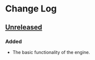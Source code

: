 # Change Log

## [Unreleased](https://github.com/michaelherold/codeclimate-haml_lint)

### Added

* The basic functionality of the engine.
